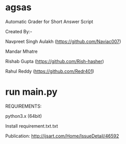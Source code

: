 # agsas
Automatic Grader for Short Answer Script

Created By:-

Navpreet Singh Aulakh (https://github.com/Naviac007)

Mandar Mhatre

Rishab Gupta (https://github.com/Rish-hasher)

Rahul Reddy (https://github.com/Redr401)




# run main.py

REQUIREMENTS:

python3.x (64bit)

Install requirement.txt.txt


Publication:
http://ijsart.com/Home/IssueDetail/46592

